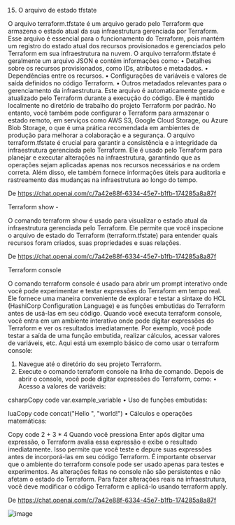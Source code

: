 15. O arquivo de estado tfstate

O arquivo terraform.tfstate é um arquivo gerado pelo Terraform que armazena o estado atual da sua infraestrutura gerenciada por Terraform. Esse arquivo é essencial para o funcionamento do Terraform, pois mantém um registro do estado atual dos recursos provisionados e gerenciados pelo Terraform em sua infraestrutura na nuvem.
O arquivo terraform.tfstate é geralmente um arquivo JSON e contém informações como:
• Detalhes sobre os recursos provisionados, como IDs, atributos e metadados.
• Dependências entre os recursos.
• Configurações de variáveis e valores de saída definidos no código Terraform.
• Outros metadados relevantes para o gerenciamento da infraestrutura.
Este arquivo é automaticamente gerado e atualizado pelo Terraform durante a execução do código. Ele é mantido localmente no diretório de trabalho do projeto Terraform por padrão. No entanto, você também pode configurar o Terraform para armazenar o estado remoto, em serviços como AWS S3, Google Cloud Storage, ou Azure Blob Storage, o que é uma prática recomendada em ambientes de produção para melhorar a colaboração e a segurança.
O arquivo terraform.tfstate é crucial para garantir a consistência e a integridade da infraestrutura gerenciada pelo Terraform. Ele é usado pelo Terraform para planejar e executar alterações na infraestrutura, garantindo que as operações sejam aplicadas apenas nos recursos necessários e na ordem correta. Além disso, ele também fornece informações úteis para auditoria e rastreamento das mudanças na infraestrutura ao longo do tempo.

De <https://chat.openai.com/c/7a42e88f-6334-45e7-b1fb-174285a8a87f> 

Terraform show - 

O comando terraform show é usado para visualizar o estado atual da infraestrutura gerenciada pelo Terraform. Ele permite que você inspecione o arquivo de estado do Terraform (terraform.tfstate) para entender quais recursos foram criados, suas propriedades e suas relações.

De <https://chat.openai.com/c/7a42e88f-6334-45e7-b1fb-174285a8a87f> 


Terraform console

O comando terraform console é usado para abrir um prompt interativo onde você pode experimentar e testar expressões do Terraform em tempo real. Ele fornece uma maneira conveniente de explorar e testar a sintaxe do HCL (HashiCorp Configuration Language) e as funções embutidas do Terraform antes de usá-las em seu código.
Quando você executa terraform console, você entra em um ambiente interativo onde pode digitar expressões do Terraform e ver os resultados imediatamente. Por exemplo, você pode testar a saída de uma função embutida, realizar cálculos, acessar valores de variáveis, etc.
Aqui está um exemplo básico de como usar o terraform console:
1. Navegue até o diretório do seu projeto Terraform.
2. Execute o comando terraform console na linha de comando.
Depois de abrir o console, você pode digitar expressões do Terraform, como:
• Acesso a valores de variáveis:

csharpCopy code
var.example_variable 
• Uso de funções embutidas:

luaCopy code
concat("Hello ", "world!") 
• Cálculos e operações matemáticas:

Copy code
2 + 3 * 4 
Quando você pressiona Enter após digitar uma expressão, o Terraform avalia essa expressão e exibe o resultado imediatamente. Isso permite que você teste e depure suas expressões antes de incorporá-las em seu código Terraform.
É importante observar que o ambiente do terraform console pode ser usado apenas para testes e experimentos. As alterações feitas no console não são persistentes e não afetam o estado do Terraform. Para fazer alterações reais na infraestrutura, você deve modificar o código Terraform e aplicá-lo usando terraform apply.

De <https://chat.openai.com/c/7a42e88f-6334-45e7-b1fb-174285a8a87f> 


![image](https://github.com/jairowmd/Terraform/assets/105881237/08061735-8aa6-4578-bc7f-220903317aba)
